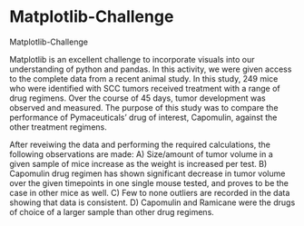 # Matplotlib-Challenge
Matplotlib-Challenge

Matplotlib is an excellent challenge to incorporate visuals into our understanding of python and pandas.
In this activity, we were given access to the complete data from a recent animal study. In this study, 249 mice who were identified with SCC tumors received treatment with a range of drug regimens. Over the course of 45 days, tumor development was observed and measured. The purpose of this study was to compare the performance of Pymaceuticals’ drug of interest, Capomulin, against the other treatment regimens.

After reveiwing the data and performing the required calculations, the following observations are made:
A) Size/amount of tumor volume in a given sample of mice increase as the weight is increased per test.
B) Capomulin drug regimen has shown significant decrease in tumor volume over the given timepoints in one single mouse tested, and proves to be the case in other mice as well.
C) Few to none outliers are recorded in the data showing that data is consistent.
D) Capomulin and Ramicane were the drugs of choice of a larger sample than other drug regimens.
